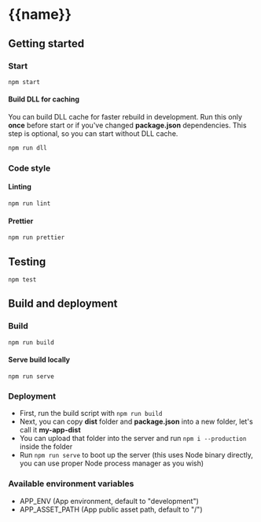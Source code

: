 # {{name}}

## Getting started

### Start

```
npm start
```

#### Build DLL for caching

You can build DLL cache for faster rebuild in development. Run this only **once** before start or if you've changed **package.json** dependencies. This step is optional, so you can start without DLL cache.

```sh
npm run dll
```

### Code style

#### Linting
```
npm run lint
```

#### Prettier
```
npm run prettier
```

## Testing

```
npm test
```

## Build and deployment

### Build

```
npm run build
```

#### Serve build locally

```
npm run serve
```

### Deployment

- First, run the build script with `npm run build`
- Next, you can copy **dist** folder and **package.json** into a new folder, let's call it **my-app-dist**
- You can upload that folder into the server and run `npm i --production` inside the folder
- Run `npm run serve` to boot up the server (this uses Node binary directly, you can use proper Node process manager as you wish)

### Available environment variables

- APP_ENV (App environment, default to "development")
- APP_ASSET_PATH (App public asset path, default to "/")
